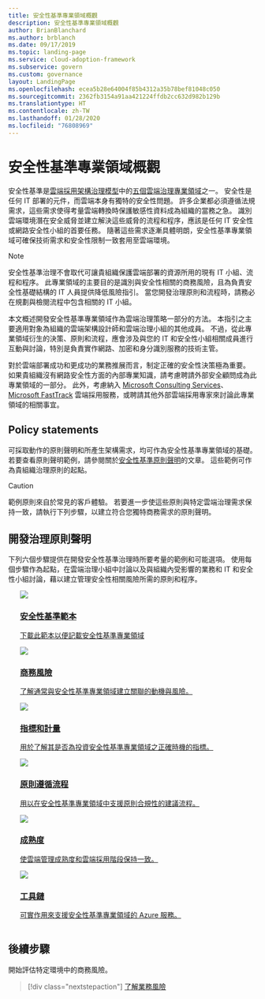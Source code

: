 ```yaml
---
title: 安全性基準專業領域概觀
description: 安全性基準專業領域概觀
author: BrianBlanchard
ms.author: brblanch
ms.date: 09/17/2019
ms.topic: landing-page
ms.service: cloud-adoption-framework
ms.subservice: govern
ms.custom: governance
layout: LandingPage
ms.openlocfilehash: ecea5b28e64004f85b4312a35b78bef81048c050
ms.sourcegitcommit: 2362fb3154a91aa421224ffdb2cc632d982b129b
ms.translationtype: HT
ms.contentlocale: zh-TW
ms.lasthandoff: 01/28/2020
ms.locfileid: "76808969"
---
```

# <a name="security-baseline-discipline-overview"></a>安全性基準專業領域概觀

安全性基準是[雲端採用架構治理模型](../index.md)中的[五個雲端治理專業領域](../governance-disciplines.md)之一。 安全性是任何 IT 部署的元件，而雲端本身有獨特的安全性問題。 許多企業都必須遵循法規需求，這些需求使得考量雲端轉換時保護敏感性資料成為組織的當務之急。 識別雲端環境潛在安全威脅並建立解決這些威脅的流程和程序，應該是任何 IT 安全性或網路安全性小組的首要任務。 隨著這些需求逐漸具體明朗，安全性基準專業領域可確保技術需求和安全性限制一致套用至雲端環境。

> [!NOTE]
> 安全性基準治理不會取代可讓貴組織保護雲端部署的資源所用的現有 IT 小組、流程和程序。 此專業領域的主要目的是識別與安全性相關的商務風險，且為負責安全性基礎結構的 IT 人員提供降低風險指引。 當您開發治理原則和流程時，請務必在規劃與檢閱流程中包含相關的 IT 小組。

本文概述開發安全性基準專業領域作為雲端治理策略一部分的方法。 本指引之主要適用對象為組織的雲端架構設計師和雲端治理小組的其他成員。 不過，從此專業領域衍生的決策、原則和流程，應會涉及與您的 IT 和安全性小組相關成員進行互動與討論，特別是負責實作網路、加密和身分識別服務的技術主管。

對於雲端部署成功和更成功的業務推展而言，制定正確的安全性決策極為重要。 如果貴組織沒有網路安全性方面的內部專業知識，請考慮聘請外部安全顧問成為此專業領域的一部分。 此外，考慮納入 [Microsoft Consulting Services](https://www.microsoft.com/enterprise/services)、[Microsoft FastTrack](https://azure.microsoft.com/programs/azure-fasttrack) 雲端採用服務，或聘請其他外部雲端採用專家來討論此專業領域的相關事宜。

## <a name="policy-statements"></a>Policy statements

可採取動作的原則聲明和所產生架構需求，均可作為安全性基準專業領域的基礎。 若要查看原則聲明範例，請參閱關於[安全性基準原則聲明](./policy-statements.md)的文章。 這些範例可作為貴組織治理原則的起點。

> [!CAUTION]
> 範例原則來自於常見的客戶體驗。 若要進一步使這些原則與特定雲端治理需求保持一致，請執行下列步驟，以建立符合您獨特商務需求的原則聲明。

## <a name="develop-governance-policy-statements"></a>開發治理原則聲明

下列六個步驟提供在開發安全性基準治理時所要考量的範例和可能選項。 使用每個步驟作為起點，在雲端治理小組中討論以及與組織內受影響的業務和 IT 和安全性小組討論，藉以建立管理安全性相關風險所需的原則和程序。

<!-- markdownlint-disable MD033 -->

<ul class="panelContent cardsE">
<li style="display: flex; flex-direction: column;">
    <a href="./template.md">
        <div class="cardSize">
            <div class="cardPadding" >
                <div class="card" >
                    <div class="cardImageOuter">
                        <div class="cardImage">
                            <img src="../../_images/govern/process-template.png" class="x-hidden-focus"/>
                        </div>
                    </div>
                    <div class="cardText" style="padding-left:0px;">
                        <h3>安全性基準範本</h3>
                        <p class="x-hidden-focus">下載此範本以便記載安全性基準專業領域</p>
                    </div>
                </div>
            </div>
        </div>
    </a>
</li><li style="display: flex; flex-direction: column;">
    <a href="./business-risks.md">
        <div class="cardSize">
            <div class="cardPadding" >
                <div class="card" >
                    <div class="cardImageOuter">
                        <div class="cardImage">
                            <img src="../../_images/govern/process-risks.png" class="x-hidden-focus"/>
                        </div>
                    </div>
                    <div class="cardText" style="padding-left:0px;">
                        <h3>商務風險</h3>
                        <p class="x-hidden-focus">了解通常與安全性基準專業領域建立關聯的動機與風險。</p>
                    </div>
                </div>
            </div>
        </div>
    </a>
</li>
<li style="display: flex; flex-direction: column;">
    <a href="./metrics-tolerance.md">
        <div class="cardSize">
            <div class="cardPadding" >
                <div class="card" >
                    <div class="cardImageOuter">
                        <div class="cardImage">
                            <img src="../../_images/govern/process-metrics.png" class="x-hidden-focus"/>
                        </div>
                    </div>
                    <div class="cardText" style="padding-left:0px;">
                        <h3>指標和計量</h3>
                        <p class="x-hidden-focus">用於了解其是否為投資安全性基準專業領域之正確時機的指標。</p>
                    </div>
                </div>
            </div>
        </div>
    </a>
</li>
<li style="display: flex; flex-direction: column;">
    <a href="./compliance-processes.md">
        <div class="cardSize">
            <div class="cardPadding" >
                <div class="card" >
                    <div class="cardImageOuter">
                        <div class="cardImage">
                            <img src="../../_images/govern/process-enforce.png" class="x-hidden-focus"/>
                        </div>
                    </div>
                    <div class="cardText" style="padding-left:0px;">
                        <h3>原則遵循流程</h3>
                        <p class="x-hidden-focus">用以在安全性基準專業領域中支援原則合規性的建議流程。</p>
                    </div>
                </div>
            </div>
        </div>
    </a>
</li>
<li style="display: flex; flex-direction: column;">
    <a href="./discipline-improvement.md">
        <div class="cardSize">
            <div class="cardPadding" >
                <div class="card" >
                    <div class="cardImageOuter">
                        <div class="cardImage">
                            <img src="../../_images/govern/process-maturity.png" class="x-hidden-focus"/>
                        </div>
                    </div>
                    <div class="cardText" style="padding-left:0px;">
                        <h3>成熟度</h3>
                        <p class="x-hidden-focus">使雲端管理成熟度和雲端採用階段保持一致。</p>
                    </div>
                </div>
            </div>
        </div>
    </a>
</li>
<li style="display: flex; flex-direction: column;">
    <a href="./toolchain.md">
        <div class="cardSize">
            <div class="cardPadding" >
                <div class="card" >
                    <div class="cardImageOuter">
                        <div class="cardImage">
                            <img src="../../_images/govern/process-toolchain.png" class="x-hidden-focus"/>
                        </div>
                    </div>
                    <div class="cardText" style="padding-left:0px;">
                        <h3>工具鏈</h3>
                        <p class="x-hidden-focus">可實作用來支援安全性基準專業領域的 Azure 服務。</p>
                    </div>
                </div>
            </div>
        </div>
    </a>
</li>
</ul>

<!-- markdownlint-enable MD033 -->

## <a name="next-steps"></a>後續步驟

開始評估特定環境中的商務風險。

> [!div class="nextstepaction"]
> [了解業務風險](./business-risks.md)
